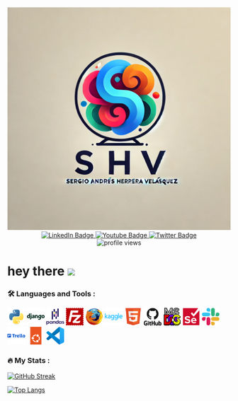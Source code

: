 <div id="header" align="center">
<img src="https://github.com/sahvsergio/sahvsergio/blob/main/DALL%C2%B7E%202025-01-18%2020.35.19%20-%20Create%20a%20minimalist%20logo%20inspired%20by%20a%20glass%20bowl%20with%20swirling%20colorful%20shapes%2C%20incorporating%20the%20initials%20SAHV%20for%20Sergio%20Andr%C3%A9s%20Herrera%20Vel%C3%A1squez.%20.webp">
</div>



<div id="badges" align="center">
  <a href="your-linkedin-URL">
    <img src="https://img.shields.io/badge/LinkedIn-blue?style=for-the-badge&logo=linkedin&logoColor=white" alt="LinkedIn Badge"/>
  </a>
  <a href="your-youtube-URL">
    <img src="https://img.shields.io/badge/YouTube-red?style=for-the-badge&logo=youtube&logoColor=white" alt="Youtube Badge"/>
  </a>
  <a href="your-twitter-URL">
    <img src="https://img.shields.io/badge/Twitter-blue?style=for-the-badge&logo=twitter&logoColor=white" alt="Twitter Badge"/>
  </a>
  <br>
  
  <img src="https://komarev.com/ghpvc/?username=sahvsergio&style=flat-square&color=blue" alt="profile views"/>
</div>



<h1>
  hey there
  <img src="https://media.giphy.com/media/3Fox4sRv6aRS9bCggt/giphy-downsized-large.gif" width="30px"/>
</h1>

### :hammer_and_wrench: Languages and Tools :
<div>
 <img src="https://github.com/devicons/devicon/blob/master/icons/python/python-original.svg" alt="Python" width="40" height="40"> 
  <img src="https://github.com/devicons/devicon/blob/master/icons/django/django-plain-wordmark.svg" alt="Django" width="40" height="40"> 
   <img src='https://github.com/devicons/devicon/blob/master/icons/pandas/pandas-original-wordmark.svg' alt='Pandas' width="40" height="40">
   <img src="https://github.com/devicons/devicon/blob/master/icons/filezilla/filezilla-plain.svg" alt="Filezilla width="40" height="40"> 
   <img src="https://github.com/devicons/devicon/blob/master/icons/firefox/firefox-original.svg" alt="Firefox" width="40" height="40"> 
    <img src="https://github.com/devicons/devicon/blob/master/icons/kaggle/kaggle-original-wordmark.svg" alt="Kaggle" width="40" height="40"> 
    <img src="https://github.com/devicons/devicon/blob/master/icons/html5/html5-original.svg" alt="html5" width="40" height="40"> 
    <img src="https://github.com/devicons/devicon/blob/master/icons/github/github-original-wordmark.svg" alt="github" width="40" height="40">  
    <img src="https://github.com/devicons/devicon/blob/master/icons/msdos/msdos-original.svg" alt="MS-DOS" width="40" height="40">  
    <img src="https://github.com/devicons/devicon/blob/master/icons/selenium/selenium-original.svg" alt="Selenium" width="40" height="40">  
    <img src="https://github.com/devicons/devicon/blob/master/icons/slack/slack-original.svg" alt="Slack" width="40" height="40">  
    <img src="https://github.com/devicons/devicon/blob/master/icons/trello/trello-plain-wordmark.svg" alt="Trello" width="40" height="40">  
    <img src="https://github.com/devicons/devicon/blob/master/icons/ubuntu/ubuntu-plain.svg" alt="Ubuntu" width="40" height="40">  
    <img src="https://github.com/devicons/devicon/blob/master/icons/vscode/vscode-original.svg" alt="visual-studio-code width="40" height="40">  
    

  </div>

  ### :fire: My Stats :
  [![GitHub Streak](https://github-readme-streak-stats.herokuapp.com?user=sahvsergio&theme=python-dark)](https://git.io/streak-stats)

 [![Top Langs](https://github-readme-stats.vercel.app/api/top-langs/?username=sahvsergio&layout=compact&theme=vision-friendly-dark)](https://github.com/anuraghazra/github-readme-stats)



   <!-- BLOG-POST-LIST:START -->
<!-- BLOG-POST-LIST:END -->



   





